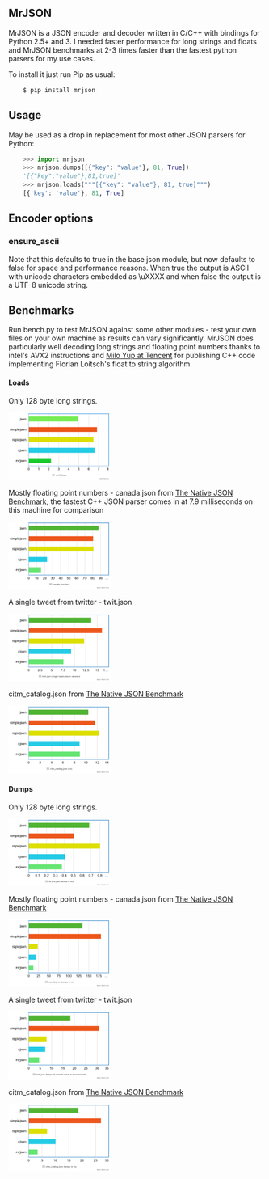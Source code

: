 ## MrJSON

MrJSON is a JSON encoder and decoder written in C/C++ with bindings for Python 2.5+ and 3.  I needed faster performance for long strings and floats and MrJSON benchmarks at 2-3 times faster than the fastest python parsers for my use cases.

To install it just run Pip as usual:

```sh
    $ pip install mrjson
```

## Usage

May be used as a drop in replacement for most other JSON parsers for Python:

```python
    >>> import mrjson
    >>> mrjson.dumps([{"key": "value"}, 81, True])
    '[{"key":"value"},81,true]'
    >>> mrjson.loads("""[{"key": "value"}, 81, true]""")
    [{'key': 'value'}, 81, True]
```

## Encoder options

### ensure_ascii

Note that this defaults to true in the base json module, but now defaults to false for space and performance reasons. When true the output is ASCII with unicode characters embedded as \uXXXX and when false the output is a UTF-8 unicode string.

## Benchmarks		

Run bench.py to test MrJSON against some other modules - test your own files on your own machine as results can vary significantly. MrJSON does particularly well decoding long strings and floating point numbers thanks to intel's AVX2 instructions and [Milo Yup at Tencent](https://github.com/Tencent/rapidjson) for publishing C++ code implementing Florian Loitsch's float to string algorithm. 

#### Loads

Only 128 byte long strings. 

<img src="bench/png/str128-2.png" width="40%" />

Mostly floating point numbers - canada.json from [The Native JSON Benchmark](https://github.com/miloyip/nativejson-benchmark), the fastest C++ JSON parser comes in at 7.9 milliseconds on this machine for comparison

<img src="bench/png/canada-loads.png" width="40%" />

A single tweet from twitter - twit.json

<img src="bench/png/twit-loads.png" width="40%" />

citm_catalog.json from [The Native JSON Benchmark](https://github.com/miloyip/nativejson-benchmark)

<img src="bench/png/citm-catalog-loads.png" width="40%" />

#### Dumps

Only 128 byte long strings. 

<img src="bench/png/str128-dumps.png" width="40%" />

Mostly floating point numbers - canada.json from [The Native JSON Benchmark](https://github.com/miloyip/nativejson-benchmark)

<img src="bench/png/canada-dumps.png" width="40%" />

A single tweet from twitter - twit.json

<img src="bench/png/twit-dumps.png" width="40%" />

citm_catalog.json from [The Native JSON Benchmark](https://github.com/miloyip/nativejson-benchmark)

<img src="bench/png/citm-catalog-dumps.png" width="40%" />

